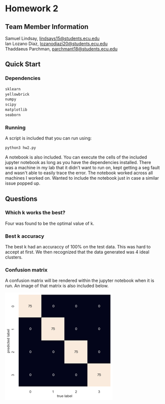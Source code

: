 # Homework 2

## Team Member Information

Samuel Lindsay, lindsays15@students.ecu.edu <br />
Ian Lozano Diaz, lozanodiazi20@students.ecu.edu <br />
Thaddaeus Parchman, parchmant18@students.ecu.edu <br />

## Quick Start

### Dependencies

``` python
sklearn
yellowbrick
numpy
scipy
matplotlib
seaborn
```

### Running

A script is included that you can run using:
``` python
python3 hw2.py
```
A notebook is also included. You can execute the cells of the 
included jupyter notebook as long as you have the dependencies installed. 
There was a machine in my lab that it didn't want to
run on, kept getting a seg fault and wasn't able to easily trace
the error. The notebook worked across all machines I worked on.
Wanted to include the notebook just in case a similar issue popped up.

## Questions

### Which k works the best?

Four was found to be the optimal value of k.

### Best k accuracy

The best k had an accuraccy of 100% on the test data. This was hard to accept at first. We then recognized that the data generated was 4 ideal clusters.

### Confusion matrix

A confusion matrix will be rendered within the jupyter notebook when it is run. An image of that matrix is also included below.

![](confusion_matrix.png)
